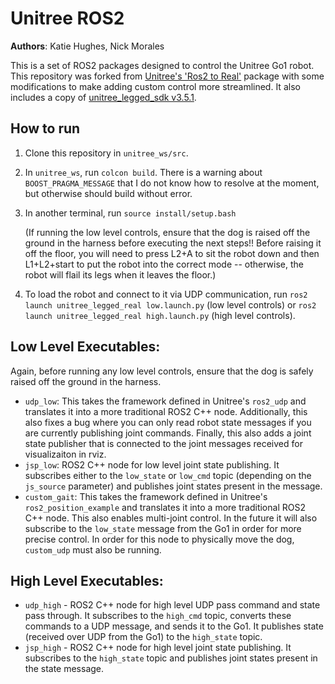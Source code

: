 # Unitree ROS2

**Authors**: Katie Hughes, Nick Morales

This is a set of ROS2 packages designed to control the Unitree Go1 robot. This repository was forked from 
[Unitree's 'Ros2 to Real'](https://github.com/unitreerobotics/unitree_ros2_to_real) package with some modifications to make adding custom control more streamlined. It also includes a copy of [unitree_legged_sdk v3.5.1](https://github.com/unitreerobotics/unitree_legged_sdk/releases/tag/v3.5.1).

## How to run
1. Clone this repository in `unitree_ws/src`.
2. In `unitree_ws`, run `colcon build`. There is a warning about `BOOST_PRAGMA_MESSAGE` that I do not know how to resolve at the moment, but otherwise should build without error.
3. In another terminal, run `source install/setup.bash`
   
   (If running the low level controls, ensure that the dog is raised off the ground in the harness before executing the next steps!! Before raising it off the floor, you will need to press L2+A to sit the robot down and then L1+L2+start to put the robot into the correct mode -- otherwise, the robot will flail its legs when it leaves the floor.)

4. To load the robot and connect to it via UDP communication, run `ros2 launch unitree_legged_real low.launch.py` (low level controls) or `ros2 launch unitree_legged_real high.launch.py` (high level controls).

## Low Level Executables:
Again, before running any low level controls, ensure that the dog is safely raised off the ground in the harness.
* `udp_low`: This takes the framework defined in Unitree's `ros2_udp` and translates it into a more traditional ROS2 C++ node. Additionally, this also fixes a bug where you can only read robot state messages if you are currently publishing joint commands. Finally, this also adds a joint state publisher that is connected to the joint messages received for visualizaiton in rviz.
* `jsp_low`: ROS2 C++ node for low level joint state publishing. It subscribes either to the `low_state` or `low_cmd` topic (depending on the `js_source` parameter) and publishes joint states present in the message.
* `custom_gait`: This takes the framework defined in Unitree's `ros2_position_example` and translates it into a more traditional ROS2 C++ node. This also enables multi-joint control. In the future it will also subscribe to the `low_state` message from the Go1 in order for more precise control. In order for this node to physically move the dog, `custom_udp` must also be running.

## High Level Executables:
* `udp_high` - ROS2 C++ node for high level UDP pass command and state pass through. It subscribes to the `high_cmd` topic, converts these commands to a UDP message, and sends it to the Go1. It publishes state (received over UDP from the Go1) to the `high_state` topic.
* `jsp_high` - ROS2 C++ node for high level joint state publishing. It subscribes to the `high_state` topic and publishes joint states present in the state message.